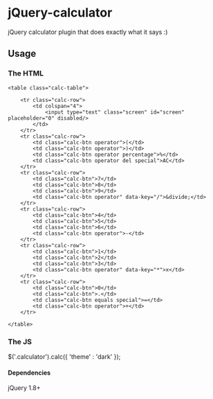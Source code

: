 jQuery-calculator
=================

jQuery calculator plugin that does exactly what it says :)


Usage
-----


### The HTML
<div class="calculator">

	<table class="calc-table">

		<tr class="calc-row">
			<td colspan="4">
				<input type="text" class="screen" id="screen" placeholder="0" disabled/>
			</td>
		</tr>
		<tr class="calc-row">
			<td class="calc-btn operator">(</td>
			<td class="calc-btn operator">)</td>
			<td class="calc-btn operator percentage">%</td>
			<td class="calc-btn operator del special">AC</td>
		</tr>
		<tr class="calc-row">
			<td class="calc-btn">7</td>
			<td class="calc-btn">8</td>
			<td class="calc-btn">9</td>
			<td class="calc-btn operator" data-key="/">&divide;</td>
		</tr>
		<tr class="calc-row">
			<td class="calc-btn">4</td>
			<td class="calc-btn">5</td>
			<td class="calc-btn">6</td>
			<td class="calc-btn operator">-</td>
		</tr>
		<tr class="calc-row">
			<td class="calc-btn">1</td>
			<td class="calc-btn">2</td>
			<td class="calc-btn">3</td>
			<td class="calc-btn operator" data-key="*">x</td>
		</tr>
		<tr class="calc-row">
			<td class="calc-btn">0</td>
			<td class="calc-btn">.</td>
			<td class="calc-btn equals special">=</td>
			<td class="calc-btn operator">+</td>
		</tr>

	</table>

</div>


### The JS


$('.calculator').calc({
	'theme' : 'dark'
});


#### Dependencies

jQuery 1.8+